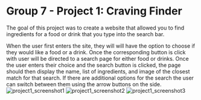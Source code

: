 # Group 7 - Project 1: Craving Finder

The goal of this project was to create a website that allowed you to find ingredients for a food or drink that you type into the search bar.

When the user first enters the site, they will will have the option to choose if they would like a food or a drink. Once the corresponding button is click with user will be directed to a search page for either food or drinks.
Once the user enters their choice and the search button is clicked, the page should then display the name, list of ingredients, and image of the closest match for that search.
If there are additional options for the search the user can switch between them using the arrow buttons on the side.
![project1_screenshot1](https://user-images.githubusercontent.com/101528994/167278070-7040552e-4d5c-4052-8418-3b2509f64f99.png)
![project1_screenshot2](https://user-images.githubusercontent.com/101528994/167278071-678d79bd-ded5-41ab-a77c-4cbeee11d761.png)
![project1_screenshot3](https://user-images.githubusercontent.com/101528994/167278073-5b0bacbe-1fdf-4f5a-b1f8-a99435a3efc2.png)
